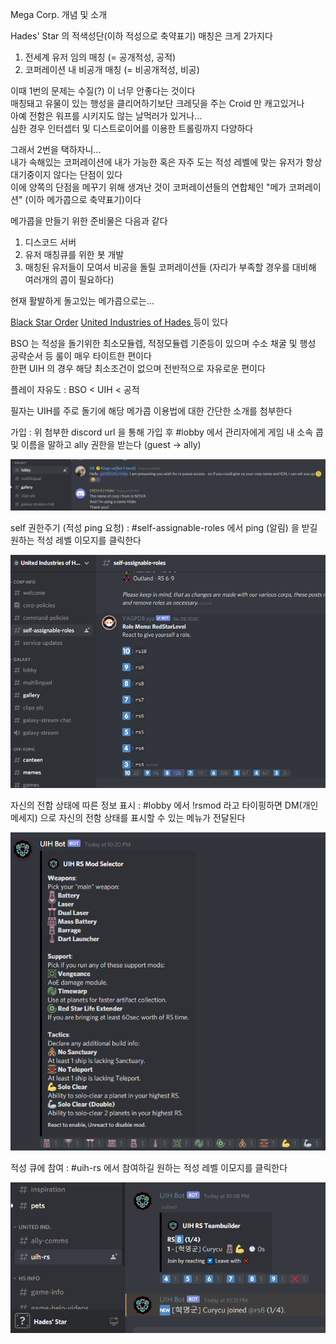 Mega Corp. 개념 및 소개  

Hades' Star 의 적색성단(이하 적성으로 축약표기) 매칭은 크게 2가지다  
  1. 전세계 유저 임의 매칭 (= 공개적성, 공적)  
  2. 코퍼레이션 내 비공개 매칭 (= 비공개적성, 비공)  

이때 1번의 문제는 수질(?) 이 너무 안좋다는 것이다  
매칭돼고 유물이 있는 행성을 클리어하기보단 크레딧을 주는 Croid 만 캐고있거나  
아예 전함은 워프를 시키지도 않는 날먹러가 있거나...  
심한 경우 인터셉터 및 디스트로이어를 이용한 트롤링까지 다양하다  

그래서 2번을 택하자니...   
내가 속해있는 코퍼레이션에 내가 가능한 혹은 자주 도는 적성 레벨에 맞는 유저가 항상 대기중이지 않다는 단점이 있다  
이에 양쪽의 단점을 메꾸기 위해 생겨난 것이 코퍼레이션들의 연합체인 "메가 코퍼레이션" (이하 메가콥으로 축약표기)이다  

메가콥을 만들기 위한 준비물은 다음과 같다  
  1. 디스코드 서버  
  2. 유저 매칭큐를 위한 봇 개발  
  3. 매칭된 유저들이 모여서 비공을 돌릴 코퍼레이션들 (자리가 부족할 경우를 대비해 여러개의 콥이 필요하다)  

현재 활발하게 돌고있는 메가콥으로는...  

[Black Star Order](https://discord.gg/8ZeEj63j) 
[United Industries of Hades ](https://discord.gg/t5nBWT8y) 등이 있다  

BSO 는 적성을 돌기위한 최소모듈렙, 적정모듈렙 기준등이 있으며 수소 채굴 및 행성 공략순서 등 룰이 매우 타이트한 편이다  
한편 UIH 의 경우 해당 최소조건이 없으며 전반적으로 자유로운 편이다  

플레이 자유도 : BSO < UIH < 공적  

필자는 UIH를 주로 돌기에 해당 메가콥 이용법에 대한 간단한 소개를 첨부한다  

가입 : 위 첨부한 discord url 을 통해 가입 후 #lobby 에서 관리자에게 게임 내 소속 콥 및 이름을 말하고 ally 권한을 받는다 (guest -> ally)  

![](../assets/20210221_Mega_Corp_01.png)  

self 권한주기 (적성 ping 요청) : #self-assignable-roles 에서 ping (알림) 을 받길 원하는 적성 레벨 이모지를 클릭한다  

![](../assets/20210221_Mega_Corp_02.png)  

자신의 전함 상태에 따른 정보 표시 : #lobby 에서 !rsmod 라고 타이핑하면 DM(개인메세지) 으로 자신의 전함 상태를 표시할 수 있는 메뉴가 전달된다  

![](../assets/20210221_Mega_Corp_03.png)  

적성 큐에 참여 : #uih-rs 에서 참여하길 원하는 적성 레벨 이모지를 클릭한다  

![](../assets/20210221_Mega_Corp_04.png)  
